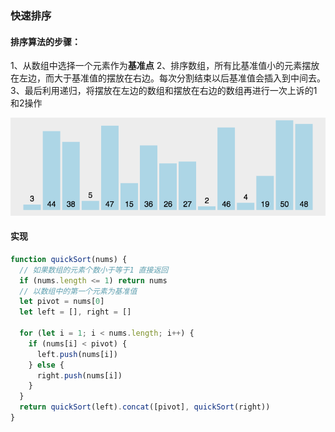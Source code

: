### 快速排序

#### 排序算法的步骤：

1、从数组中选择一个元素作为**基准点**
2、排序数组，所有比基准值小的元素摆放在左边，而大于基准值的摆放在右边。每次分割结束以后基准值会插入到中间去。
3、最后利用递归，将摆放在左边的数组和摆放在右边的数组再进行一次上诉的1和2操作

![](https://github.com/DBAAZzz/data-structure/blob/main/static/quickSort.gif?raw=true)

#### 实现

```js
function quickSort(nums) {
  // 如果数组的元素个数小于等于1 直接返回
  if (nums.length <= 1) return nums
  // 以数组中的第一个元素为基准值
  let pivot = nums[0]
  let left = [], right = []
  
  for (let i = 1; i < nums.length; i++) {
    if (nums[i] < pivot) {
      left.push(nums[i])
    } else {
      right.push(nums[i])
    }
  }
  return quickSort(left).concat([pivot], quickSort(right))
}
```